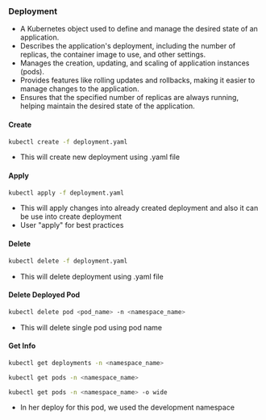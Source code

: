 ### Deployment
* A Kubernetes object used to define and manage the desired state of an application.
* Describes the application's deployment, including the number of replicas, the container image to use, and other settings.
* Manages the creation, updating, and scaling of application instances (pods).
* Provides features like rolling updates and rollbacks, making it easier to manage changes to the application.
* Ensures that the specified number of replicas are always running, helping maintain the desired state of the application.

#### Create
~~~sh
kubectl create -f deployment.yaml
~~~
* This will create new deployment using .yaml file

#### Apply
~~~sh
kubectl apply -f deployment.yaml
~~~
* This will apply changes into already created deployment and also it can be use into create deployment
* User "apply" for best practices

#### Delete
~~~sh
kubectl delete -f deployment.yaml
~~~
* This will delete deployment using .yaml file

#### Delete Deployed Pod
~~~sh
kubectl delete pod <pod_name> -n <namespace_name>
~~~
* This will delete single pod using pod name

#### Get Info
~~~sh
kubectl get deployments -n <namespace_name>
~~~
~~~sh
kubectl get pods -n <namespace_name>

kubectl get pods -n <namespace_name> -o wide
~~~
* In her deploy for this pod, we used the development namespace


